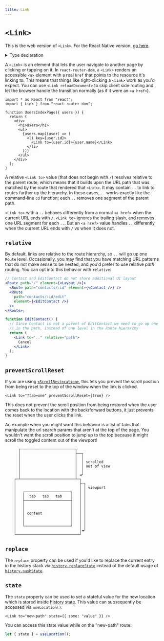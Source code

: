 ```yaml
---
title: Link
---
```


# `<Link>`

<docs-info>This is the web version of `<Link>`. For the React Native version, [go here][link-native].</docs-info>

<details>
  <summary>Type declaration</summary>

```tsx
declare function Link(props: LinkProps): React.ReactElement;

interface LinkProps
  extends Omit<
    React.AnchorHTMLAttributes<HTMLAnchorElement>,
    "href"
  > {
  replace?: boolean;
  state?: any;
  to: To;
  reloadDocument?: boolean;
  preventScrollReset?: boolean;
  relative?: "route" | "path";
}

type To = string | Partial<Path>;

interface Path {
  pathname: string;
  search: string;
  hash: string;
}
```

</details>

A `<Link>` is an element that lets the user navigate to another page by clicking or tapping on it. In `react-router-dom`, a `<Link>` renders an accessible `<a>` element with a real `href` that points to the resource it's linking to. This means that things like right-clicking a `<Link>` work as you'd expect. You can use `<Link reloadDocument>` to skip client side routing and let the browser handle the transition normally (as if it were an `<a href>`).

```tsx
import * as React from "react";
import { Link } from "react-router-dom";

function UsersIndexPage({ users }) {
  return (
    <div>
      <h1>Users</h1>
      <ul>
        {users.map((user) => (
          <li key={user.id}>
            <Link to={user.id}>{user.name}</Link>
          </li>
        ))}
      </ul>
    </div>
  );
}
```

A relative `<Link to>` value (that does not begin with `/`) resolves relative to the parent route, which means that it builds upon the URL path that was matched by the route that rendered that `<Link>`. It may contain `..` to link to routes further up the hierarchy. In these cases, `..` works exactly like the command-line `cd` function; each `..` removes one segment of the parent path.

<docs-info>`<Link to>` with a `..` behaves differently from a normal `<a href>` when the current URL ends with `/`. `<Link to>` ignores the trailing slash, and removes one URL segment for each `..`. But an `<a href>` value handles `..` differently when the current URL ends with `/` vs when it does not.</docs-info>

## `relative`

By default, links are relative to the route hierarchy, so `..` will go up one `Route` level. Occasionally, you may find that you have matching URL patterns that do not make sense to be nested, and you'd prefer to use relative _path_ routing. You can opt into this behavior with `relative`:

```jsx
// Contact and EditContact do not share additional UI layout
<Route path="/" element={<Layout />}>
  <Route path="contacts/:id" element={<Contact />} />
  <Route
    path="contacts/:id/edit"
    element={<EditContact />}
  />
</Route>;

function EditContact() {
  // Since Contact is not a parent of EditContact we need to go up one level
  // in the path, instead of one level in the Route hierarchy
  return (
    <Link to=".." relative="path">
      Cancel
    </Link>
  );
}
```

## `preventScrollReset`

If you are using [`<ScrollRestoration>`][scrollrestoration], this lets you prevent the scroll position from being reset to the top of the window when the link is clicked.

```tsx
<Link to="?tab=one" preventScrollReset={true} />
```

This does not prevent the scroll position from being restored when the user comes back to the location with the back/forward buttons, it just prevents the reset when the user clicks the link.

An example when you might want this behavior is a list of tabs that manipulate the url search params that aren't at the top of the page. You wouldn't want the scroll position to jump up to the top because it might scroll the toggled content out of the viewport!

```
      ┌─────────────────────────┐
      │                         ├──┐
      │                         │  │
      │                         │  │ scrolled
      │                         │  │ out of view
      │                         │  │
      │                         │ ◄┘
    ┌─┴─────────────────────────┴─┐
    │                             ├─┐
    │                             │ │ viewport
    │   ┌─────────────────────┐   │ │
    │   │  tab   tab   tab    │   │ │
    │   ├─────────────────────┤   │ │
    │   │                     │   │ │
    │   │                     │   │ │
    │   │ content             │   │ │
    │   │                     │   │ │
    │   │                     │   │ │
    │   └─────────────────────┘   │ │
    │                             │◄┘
    └─────────────────────────────┘

```

## `replace`

The `replace` property can be used if you'd like to replace the current entry in the history stack via [`history.replaceState`][history-replace-state] instead of the default usage of [`history.pushState`][history-push-state].

## `state`

The `state` property can be used to set a stateful value for the new location which is stored inside [history state][history-state]. This value can subsequently be accessed via `useLocation()`.

```tsx
<Link to="new-path" state={{ some: "value" }} />
```

You can access this state value while on the "new-path" route:

```ts
let { state } = useLocation();
```

[link-native]: ./link-native
[scrollrestoration]: ./scroll-restoration
[history-replace-state]: https://developer.mozilla.org/en-US/docs/Web/API/History/replaceState
[history-push-state]: https://developer.mozilla.org/en-US/docs/Web/API/History/pushState
[history-state]: https://developer.mozilla.org/en-US/docs/Web/API/History/state
